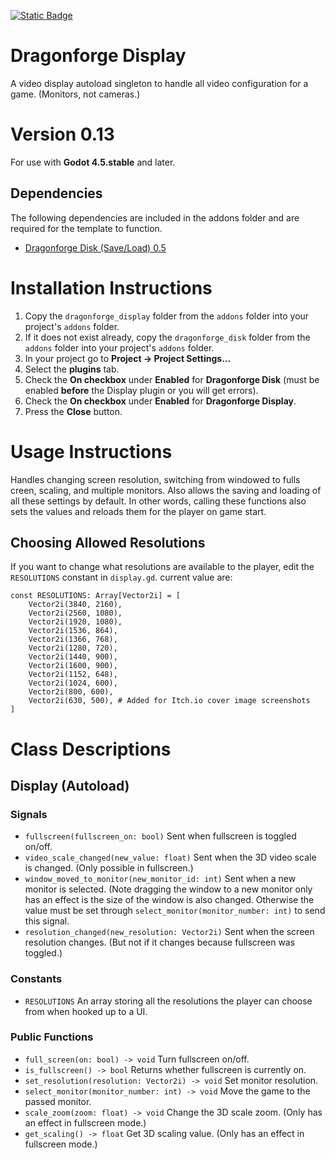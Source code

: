 [![Static Badge](https://img.shields.io/badge/Godot%20Engine-4.5.stable-blue?style=plastic&logo=godotengine)](https://godotengine.org/)
# Dragonforge Display
A video display autoload singleton to handle all video configuration for a game. (Monitors, not cameras.)
# Version 0.13
For use with **Godot 4.5.stable** and later.
## Dependencies
The following dependencies are included in the addons folder and are required for the template to function.
- [Dragonforge Disk (Save/Load) 0.5](https://github.com/dragonforge-dev/dragonforge-disk)
# Installation Instructions
1. Copy the `dragonforge_display` folder from the `addons` folder into your project's `addons` folder.
2. If it does not exist already, copy the `dragonforge_disk` folder from the `addons` folder into your project's `addons` folder.
3. In your project go to **Project -> Project Settings...**
4. Select the **plugins** tab.
5. Check the **On checkbox** under **Enabled** for **Dragonforge Disk** (must be enabled **before** the Display plugin or you will get errors).
6. Check the **On checkbox** under **Enabled** for **Dragonforge Display**.
7. Press the **Close** button.

# Usage Instructions
Handles changing screen resolution, switching from windowed to fulls creen, scaling, and multiple monitors. Also allows the saving and loading of all these settings by default. In other words, calling these functions also sets the values and reloads them for the player on game start.

## Choosing Allowed Resolutions
If you want to change what resolutions are available to the player, edit the `RESOLUTIONS` constant in `display.gd`. current value are:
```
const RESOLUTIONS: Array[Vector2i] = [
	Vector2i(3840, 2160),
	Vector2i(2560, 1080),
	Vector2i(1920, 1080),
	Vector2i(1536, 864),
	Vector2i(1366, 768),
	Vector2i(1280, 720),
	Vector2i(1440, 900),
	Vector2i(1600, 900),
	Vector2i(1152, 648),
	Vector2i(1024, 600),
	Vector2i(800, 600),
	Vector2i(630, 500), # Added for Itch.io cover image screenshots
]
```

# Class Descriptions
## Display (Autoload)
### Signals
- `fullscreen(fullscreen_on: bool)` Sent when fullscreen is toggled on/off.
- `video_scale_changed(new_value: float)` Sent when the 3D video scale is changed. (Only possible in fullscreen.)
- `window_moved_to_monitor(new_monitor_id: int)` Sent when a new monitor is selected. (Note dragging the window to a new monitor only has an effect is the size of the window is also changed. Otherwise the value must be set through `select_monitor(monitor_number: int)` to send this signal.
- `resolution_changed(new_resolution: Vector2i)` Sent when the screen resolution changes. (But not if it changes because fullscreen was toggled.)
### Constants
- `RESOLUTIONS` An array storing all the resolutions the player can choose from when hooked up to a UI.
### Public Functions
- `full_screen(on: bool) -> void` Turn fullscreen on/off.
- `is_fullscreen() -> bool` Returns whether fullscreen is currently on.
- `set_resolution(resolution: Vector2i) -> void` Set monitor resolution.
- `select_monitor(monitor_number: int) -> void` Move the game to the passed monitor.
- `scale_zoom(zoom: float) -> void` Change the 3D scale zoom. (Only has an effect in fullscreen mode.)
- `get_scaling() -> float` Get 3D scaling value. (Only has an effect in fullscreen mode.)
